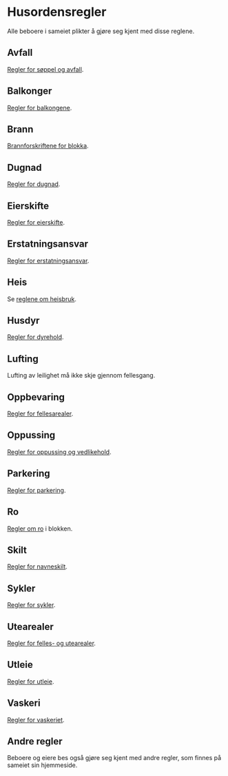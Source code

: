 # Husordensregler

Alle beboere i sameiet plikter å gjøre seg kjent med disse reglene.

## Avfall

[Regler for søppel og avfall](/nyttig/avfall/).

## Balkonger

[Regler for balkongene](/nyttig/balkonger/).

## Brann

[Brannforskriftene for blokka](/nyttig/brannvern/).

## Dugnad

[Regler for dugnad](/nyttig/dugnad/).

## Eierskifte

[Regler for eierskifte](/nyttig/eierskifte/).

## Erstatningsansvar

[Regler for erstatningsansvar](/nyttig/erstatningsansvar/).

## Heis

Se [reglene om heisbruk](/nyttig/heis/).

## Husdyr

[Regler for dyrehold](/nyttig/dyrehold/).

## Lufting

Lufting av leilighet må ikke skje gjennom fellesgang.

## Oppbevaring

[Regler for fellesarealer](/nyttig/fellesarealer/).

## Oppussing

[Regler for oppussing og vedlikehold](/nyttig/oppussing/).

## Parkering

[Regler for parkering](/nyttig/parkering/).

## Ro

[Regler om ro](/nyttig/ro/) i blokken.

## Skilt

[Regler for navneskilt](/nyttig/skilt/).

## Sykler

[Regler for sykler](/nyttig/sykler/).

## Utearealer

[Regler for felles- og utearealer](/nyttig/fellesarealer/).

## Utleie

[Regler for utleie](/nyttig/utleie/).

## Vaskeri

[Regler for vaskeriet](/nyttig/vaskeri/).

## Andre regler

Beboere og eiere bes også gjøre seg kjent med andre regler, som finnes på sameiet sin hjemmeside.
